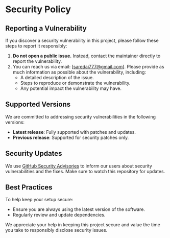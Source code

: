 # Security Policy

## Reporting a Vulnerability

If you discover a security vulnerability in this project, please follow these steps to report it responsibly:

1. **Do not open a public issue.** Instead, contact the maintainer directly to report the vulnerability.
2. You can reach us via email: [saredai777@gmail.com]. Please provide as much information as possible about the vulnerability, including:
   - A detailed description of the issue.
   - Steps to reproduce or demonstrate the vulnerability.
   - Any potential impact the vulnerability may have.

## Supported Versions

We are committed to addressing security vulnerabilities in the following versions:
- **Latest release**: Fully supported with patches and updates.
- **Previous release**: Supported for security patches only.

## Security Updates

We use [GitHub Security Advisories](https://docs.github.com/en/code-security/security-advisories) to inform our users about security vulnerabilities and the fixes. Make sure to watch this repository for updates.

## Best Practices

To help keep your setup secure:
- Ensure you are always using the latest version of the software.
- Regularly review and update dependencies.

We appreciate your help in keeping this project secure and value the time you take to responsibly disclose security issues.
